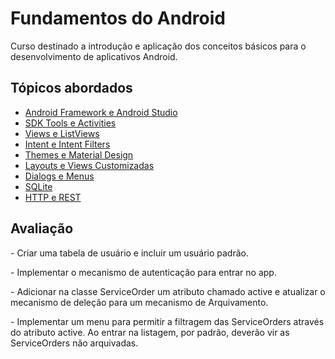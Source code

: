 <h1>Fundamentos do Android</h1>
<p>Curso destinado a introdução e aplicação dos conceitos básicos para o desenvolvimento de aplicativos Android.</p>

<h2>Tópicos abordados</h2>
<ul>
  <li><a href="https://docs.google.com/presentation/d/1BYDn1c0tYpRTrv_8pzUZf_HD8znF9SA8c16SLiQLNhU/edit?usp=sharing">Android Framework e Android Studio</a></li>
  <li><a href="https://docs.google.com/presentation/d/1E2pR6OjqEOmiKjFh7kV2baoI5n6J9jXZDB0l1wJr7xM/edit?usp=sharing">SDK Tools e Activities</a></li>
  <li><a href="https://docs.google.com/presentation/d/1rxleTkn14Kb1_BKAhU_bDs_Oq4TktySagpYoS3wq0Ho/edit?usp=sharing">Views e ListViews</a></li>
  <li><a href="https://docs.google.com/presentation/d/1jhxxk5BdZnFWAKj7zAFfXUisVKOiaTApE-t1G1cLO7I/edit?usp=sharing">Intent e Intent Filters</a></li>
  <li><a href="https://docs.google.com/presentation/d/1vFP1eZiC914fhkm4dy46Qo--NrP12716afS03vsxVxY/edit?usp=sharing">Themes e Material Design</a></li>
  <li><a href="https://docs.google.com/presentation/d/1plers7rDw_gaJFGkH9_FEicVAzt7unUgyVwsY74sN50/edit?usp=sharing">Layouts e Views Customizadas</a></li>
  <li><a href="https://docs.google.com/presentation/d/1K70IxZp87Yb8tVzgUjliOOORby4RDsI3sJs0O3EZCYE/edit?usp=sharing">Dialogs e Menus</a></li>
  <li><a href="https://docs.google.com/presentation/d/10f3uaWxiu82OSwlOCzxTaNCsUqX1gLcrDxfIV-Gf2w8/edit?usp=sharing">SQLite</a></li>
  <li><a href="https://docs.google.com/presentation/d/1d_2Ul6P_YSDwjtbS2MCPu5tie7BsM232MC8vJVIFLJk/edit?usp=sharing">HTTP e REST</a></li>
</ul>

<h2>Avaliação</h2>
<p>- Criar uma tabela de usuário e incluir um usuário padrão.</p>
<p>- Implementar o mecanismo de autenticação para entrar no app.</p>
<p>- Adicionar na classe ServiceOrder um atributo chamado active e atualizar o mecanismo de deleção para um mecanismo de Arquivamento.</p>
<p>- Implementar um menu para permitir a filtragem das ServiceOrders através do atributo active. Ao entrar na listagem, por padrão, deverão vir as ServiceOrders não arquivadas.</p>
